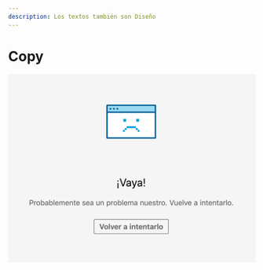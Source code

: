 ```yaml
---
description: Los textos también son Diseño
---
```


# Copy

![El usuario no tiene la culpa](../../.gitbook/assets/vaya.png)

